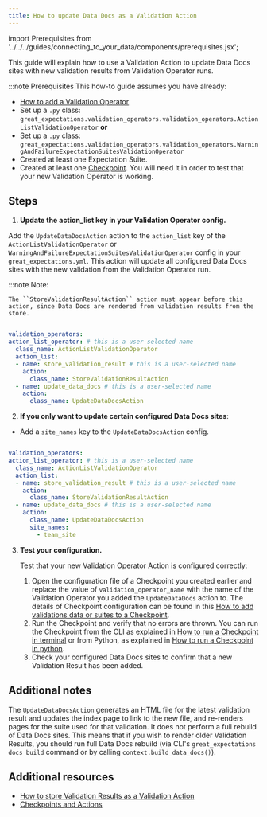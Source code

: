 ```yaml
---
title: How to update Data Docs as a Validation Action
---
```


import Prerequisites from '../../../guides/connecting_to_your_data/components/prerequisites.jsx';

This guide will explain how to use a Validation Action to update Data Docs sites with new validation results from Validation Operator runs.

:::note Prerequisites
 This how-to guide assumes you have already:

 - [How to add a Validation Operator](../how-to-add-a-validation-operator)
 - Set up a `.py` class: `great_expectations.validation_operators.validation_operators.ActionListValidationOperator` **or**
 - Set up a `.py` class: `great_expectations.validation_operators.validation_operators.WarningAndFailureExpectationSuitesValidationOperator`
 - Created at least one Expectation Suite.
 - Created at least one [Checkpoint](../checkpoints/how-to-create-a-new-checkpoint). You will need it in order to test that your new Validation Operator is working.

Steps
------

1. **Update the action_list key in your Validation Operator config.**

  Add the ``UpdateDataDocsAction`` action to the ``action_list`` key of the ``ActionListValidationOperator`` or ``WarningAndFailureExpectationSuitesValidationOperator`` config in your ``great_expectations.yml``. This action will update all configured Data Docs sites with the new validation from the Validation Operator run.

  :::note Note:

    The ``StoreValidationResultAction`` action must appear before this action, since Data Docs are rendered from validation results from the store.

  ```yaml

validation_operators:
  action_list_operator: # this is a user-selected name
    class_name: ActionListValidationOperator
    action_list:
    - name: store_validation_result # this is a user-selected name
      action:
        class_name: StoreValidationResultAction
    - name: update_data_docs # this is a user-selected name
      action:
        class_name: UpdateDataDocsAction
  ```

2. **If you only want to update certain configured Data Docs sites**:

  - Add a ``site_names`` key to the ``UpdateDataDocsAction`` config.

  ```yaml

validation_operators:
  action_list_operator: # this is a user-selected name
    class_name: ActionListValidationOperator
    action_list:
    - name: store_validation_result # this is a user-selected name
      action:
        class_name: StoreValidationResultAction
    - name: update_data_docs # this is a user-selected name
      action:
        class_name: UpdateDataDocsAction
        site_names:
          - team_site
  ```

3. **Test your configuration.**

   Test that your new Validation Operator Action is configured correctly:

    1. Open the configuration file of a Checkpoint you created earlier and replace the value of ``validation_operator_name`` with the name of the Validation Operator you added the ``UpdateDataDocs`` action to. The details of Checkpoint configuration can be found in this [How to add validations data or suites to a Checkpoint](../../../guides/validation/checkpoints/how-to-add-validations-data-or-suites-to-a-checkpoint).
    2. Run the Checkpoint and verify that no errors are thrown. You can run the Checkpoint from the CLI as explained in [How to run a Checkpoint in terminal](../checkpoints/how-to-run-a-checkpoint-in-terminal) or from Python, as explained in [How to run a Checkpoint in python](../checkpoints/how-to-run-a-checkpoint-in-python).
    3. Check your configured Data Docs sites to confirm that a new Validation Result has been added.

Additional notes
----------------

The ``UpdateDataDocsAction`` generates an HTML file for the latest validation result and updates the index page to link to the new file, and re-renders pages for the suite used for that validation. It does not perform a full rebuild of Data Docs sites. This means that if you wish to render older Validation Results, you should run full Data Docs rebuild (via CLI's ``great_expectations docs build`` command or by calling ``context.build_data_docs()``).


Additional resources
--------------------

- [How to store Validation Results as a Validation Action](./how-to-store-validation-results-as-a-validation-action)
- [Checkpoints and Actions](../../../reference/checkpoints-and-actions)
